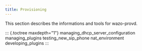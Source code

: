 ```yaml
---
title: Provisioning
---
```


This section describes the informations and tools for wazo-provd.

::: {.toctree maxdepth="1"}
managing\_dhcp\_server\_configuration managing\_plugins
testing\_new\_sip\_phone nat\_environment developing\_plugins
:::
